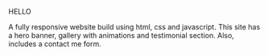 HELLO

A fully responsive website build using html, css and javascript. This site has a hero banner, gallery with animations and testimonial section. Also, includes a contact me form. 
